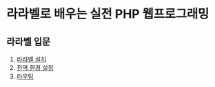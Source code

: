 
# 라라벨로 배우는 실전 PHP 웹프로그래밍

## 라라벨 입문

  1. [라라벨 설치](https://github.com/joonth/getLaravel_red/blob/1/doc/1.md)
  2. [전역 환경 설정](https://github.com/joonth/getLaravel_red/blob/1/doc/2.md)
  3. [라우팅](https://github.com/joonth/getLaravel_red/blob/1/doc/3.md)
